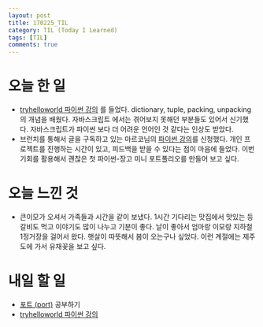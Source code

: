 ```yaml
---
layout: post
title: 170225_TIL
category: TIL (Today I Learned)
tags: [TIL]
comments: true
---
```

# 오늘 한 일
- [tryhelloworld 파이썬 강의](http://tryhelloworld.co.kr/courses/%ED%8C%8C%EC%9D%B4%EC%8D%AC-%EC%9E%85%EB%AC%B8) 를 들었다. dictionary, tuple, packing, unpacking의 개념을 배웠다. 자바스크립트 에서는 겪어보지 못해던 부분들도 있어서 신기했다. 자바스크립트가 파이썬 보다 더 어려운 언어인 것 같다는 인상도 받았다.
- 브런치를 통해서 글을 구독하고 있는 마르코님의 [파이썬 강의](https://brunch.co.kr/@imagineer/221)를 신청했다. 개인 프로젝트를 진행하는 시간이 있고, 피드백을 받을 수 있다는 점이 마음에 들었다. 이번 기회를 활용해서 괜찮은 첫 파이썬-장고 미니 포트폴리오를 만들어 보고 싶다.

# 오늘 느낀 것
- 큰이모가 오셔서 가족들과 시간을 같이 보냈다. 1시간 기다리는 맛집에서 맛있는 등갈비도 먹고 이야기도 많이 나누고 기분이 좋다. 날이 좋아서 엄마랑 이모랑 지하철 1정거장을 걸어서 왔다. 햇살이 따뜻해서 봄이 오는구나 싶었다. 이런 계절에는 제주도에 가서 유채꽃을 보고 싶다.

# 내일 할 일
- [포트 (port)](https://opentutorials.org/course/2598/14470) 공부하기
- [tryhelloworld 파이썬 강의](http://tryhelloworld.co.kr/courses/%ED%8C%8C%EC%9D%)
